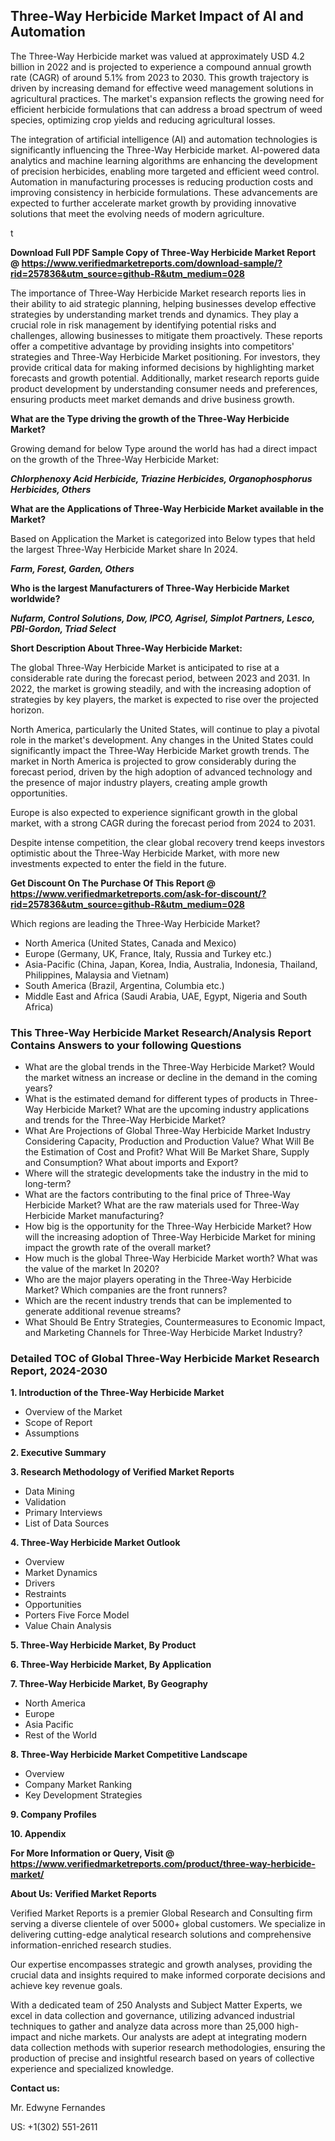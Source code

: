 <h2>Three-Way Herbicide Market Impact of AI and Automation</h2><p>The Three-Way Herbicide market was valued at approximately USD 4.2 billion in 2022 and is projected to experience a compound annual growth rate (CAGR) of around 5.1% from 2023 to 2030. This growth trajectory is driven by increasing demand for effective weed management solutions in agricultural practices. The market's expansion reflects the growing need for efficient herbicide formulations that can address a broad spectrum of weed species, optimizing crop yields and reducing agricultural losses.</p><p>The integration of artificial intelligence (AI) and automation technologies is significantly influencing the Three-Way Herbicide market. AI-powered data analytics and machine learning algorithms are enhancing the development of precision herbicides, enabling more targeted and efficient weed control. Automation in manufacturing processes is reducing production costs and improving consistency in herbicide formulations. These advancements are expected to further accelerate market growth by providing innovative solutions that meet the evolving needs of modern agriculture.</p>t</p><p id="" class=""><strong>Download Full PDF Sample Copy of Three-Way Herbicide Market Report @ <a href="https://www.verifiedmarketreports.com/download-sample/?rid=257836&utm_source=github-R&utm_medium=028" target="_blank">https://www.verifiedmarketreports.com/download-sample/?rid=257836&utm_source=github-R&utm_medium=028</a></strong></p><p>The importance of&nbsp;Three-Way Herbicide Market research reports lies in their ability to aid strategic planning, helping businesses develop effective strategies by understanding market trends and dynamics. They play a crucial role in risk management by identifying potential risks and challenges, allowing businesses to mitigate them proactively. These reports offer a competitive advantage by providing insights into competitors' strategies and Three-Way Herbicide Market positioning. For investors, they provide critical data for making informed decisions by highlighting market forecasts and growth potential. Additionally, market research reports guide product development by understanding consumer needs and preferences, ensuring products meet market demands and drive business growth.</p><p><strong>What are the&nbsp;Type driving the growth of the Three-Way Herbicide Market?</strong></p><p id="" class="">Growing demand for below Type around the world has had a direct impact on the growth of the Three-Way Herbicide Market:</p><em><strong>Chlorphenoxy Acid Herbicide, Triazine Herbicides, Organophosphorus Herbicides, Others</strong></em></p><strong>What are the&nbsp;Applications&nbsp;of Three-Way Herbicide Market available in the Market?</strong></p><p id="" class="">Based on Application the Market is categorized into Below types that held the largest Three-Way Herbicide Market share In 2024.</p><em><strong>Farm, Forest, Garden, Others</strong></em></p><strong>Who is the largest Manufacturers of Three-Way Herbicide Market worldwide?</strong></p><p><em><strong>Nufarm, Control Solutions, Dow, IPCO, Agrisel, Simplot Partners, Lesco, PBI-Gordon, Triad Select</strong></em></p><p id="" class=""><strong>Short Description About Three-Way Herbicide Market:</strong></p><p>The global Three-Way Herbicide Market is anticipated to rise at a considerable rate during the forecast period, between 2023 and 2031. In 2022, the market is growing steadily, and with the increasing adoption of strategies by key players, the market is expected to rise over the projected horizon.</p><p>North America, particularly the United States, will continue to play a pivotal role in the market's development. Any changes in the United States could significantly impact the Three-Way Herbicide Market growth trends. The market in North America is projected to grow considerably during the forecast period, driven by the high adoption of advanced technology and the presence of major industry players, creating ample growth opportunities.</p><p>Europe is also expected to experience significant growth in the global market, with a strong CAGR during the forecast period from 2024 to 2031.</p><p>Despite intense competition, the clear global recovery trend keeps investors optimistic about the Three-Way Herbicide Market, with more new investments expected to enter the field in the future.</p><p id="" class=""><strong>Get Discount On The Purchase Of This Report @ <a href="https://www.verifiedmarketreports.com/ask-for-discount/?rid=257836&utm_source=github-R&utm_medium=028" target="_blank">https://www.verifiedmarketreports.com/ask-for-discount/?rid=257836&utm_source=github-R&utm_medium=028</a></strong></p>Which regions are leading the Three-Way Herbicide Market?</p><ul><li>North America (United States, Canada and Mexico)</li><li>Europe (Germany, UK, France, Italy, Russia and Turkey etc.)</li><li>Asia-Pacific (China, Japan, Korea, India, Australia, Indonesia, Thailand, Philippines, Malaysia and Vietnam)</li><li>South America (Brazil, Argentina, Columbia etc.)</li><li>Middle East and Africa (Saudi Arabia, UAE, Egypt, Nigeria and South Africa)</li></ul><h3 id="" class="">This Three-Way Herbicide Market Research/Analysis Report Contains Answers to your following Questions</h3><ul><li>What are the global trends in the Three-Way Herbicide Market? Would the market witness an increase or decline in the demand in the coming years?</li><li>What is the estimated demand for different types of products in Three-Way Herbicide Market? What are the upcoming industry applications and trends for the Three-Way Herbicide Market?</li><li>What Are Projections of Global Three-Way Herbicide Market Industry Considering Capacity, Production and Production Value? What Will Be the Estimation of Cost and Profit? What Will Be Market Share, Supply and Consumption? What about imports and Export?</li><li>Where will the strategic developments take the industry in the mid to long-term?</li><li>What are the factors contributing to the final price of Three-Way Herbicide Market? What are the raw materials used for Three-Way Herbicide Market manufacturing?</li><li>How big is the opportunity for the Three-Way Herbicide Market? How will the increasing adoption of Three-Way Herbicide Market for mining impact the growth rate of the overall market?</li><li>How much is the global Three-Way Herbicide Market worth? What was the value of the market In 2020?</li><li>Who are the major players operating in the Three-Way Herbicide Market? Which companies are the front runners?</li><li>Which are the recent industry trends that can be implemented to generate additional revenue streams?</li><li>What Should Be Entry Strategies, Countermeasures to Economic Impact, and Marketing Channels for Three-Way Herbicide Market Industry?</li></ul><h3 id="" class="">Detailed TOC of Global Three-Way Herbicide Market Research Report, 2024-2030</h3><p id="" class=""><strong>1. Introduction of the Three-Way Herbicide Market</strong></p><ul><li>Overview of the Market</li><li>Scope of Report</li><li>Assumptions</li></ul><p id="" class=""><strong>2. Executive Summary</strong></p><p id="" class=""><strong>3. Research Methodology of Verified Market Reports</strong></p><ul><li>Data Mining</li><li>Validation</li><li>Primary Interviews</li><li>List of Data Sources</li></ul><p id="" class=""><strong>4. Three-Way Herbicide Market Outlook</strong></p><ul><li>Overview</li><li>Market Dynamics</li><li>Drivers</li><li>Restraints</li><li>Opportunities</li><li>Porters Five Force Model</li><li>Value Chain Analysis</li></ul><p id="" class=""><strong>5. Three-Way Herbicide Market, By Product</strong></p><p id="" class=""><strong>6. Three-Way Herbicide Market, By Application</strong></p><p id="" class=""><strong>7. Three-Way Herbicide Market, By Geography</strong></p><ul><li>North America</li><li>Europe</li><li>Asia Pacific</li><li>Rest of the World</li></ul><p id="" class=""><strong>8. Three-Way Herbicide Market Competitive Landscape</strong></p><ul><li>Overview</li><li>Company Market Ranking</li><li>Key Development Strategies</li></ul><p id="" class=""><strong>9. Company Profiles</strong></p><p id="" class=""><strong>10. Appendix</strong></p><p id="" class=""><strong>For More Information or Query, Visit @ <a href="https://www.verifiedmarketreports.com/product/three-way-herbicide-market/" target="_blank">https://www.verifiedmarketreports.com/product/three-way-herbicide-market/</a></strong></p><p id="" class=""><strong>About Us: Verified Market Reports</strong></p><p id="" class="">Verified Market Reports is a premier Global Research and Consulting firm serving a diverse clientele of over 5000+ global customers. We specialize in delivering cutting-edge analytical research solutions and comprehensive information-enriched research studies.</p><p id="" class="">Our expertise encompasses strategic and growth analyses, providing the crucial data and insights required to make informed corporate decisions and achieve key revenue goals.</p><p id="" class="">With a dedicated team of 250 Analysts and Subject Matter Experts, we excel in data collection and governance, utilizing advanced industrial techniques to gather and analyze data across more than 25,000 high-impact and niche markets. Our analysts are adept at integrating modern data collection methods with superior research methodologies, ensuring the production of precise and insightful research based on years of collective experience and specialized knowledge.</p><p id="" class=""><strong>Contact us:</strong></p><p id="" class="">Mr. Edwyne Fernandes</p><p id="" class="">US: +1(302) 551-2611</p>